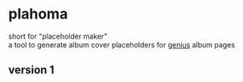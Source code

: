 # plahoma
short for "placeholder maker"<br>
a tool to generate album cover placeholders for [genius](http://genius.com/) album pages

## version 1
